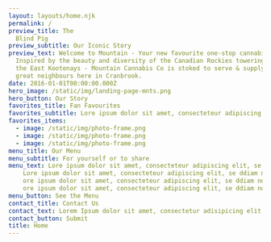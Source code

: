 ```yaml
---
layout: layouts/home.njk
permalink: /
preview_title: The 
  Blind Pig
preview_subtitle: Our Iconic Story
preview_text: Welcome to Mountain - Your new favourite one-stop cannabis shop.
  Inspired by the beauty and diversity of the Canadian Rockies towering through
  the East Kootenays - Mountain Cannabis Co is stoked to serve & supply our
  great neighbours here in Cranbrook.
date: 2016-01-01T00:00:00.000Z
hero_image: /static/img/landing-page-mnts.png
hero_button: Our Story
favorites_title: Fan Favourites
favorites_subtitle: Lore ipsum dolor sit amet, consecteteur adipiscing elit
favorites_items: 
  - image: /static/img/photo-frame.png
  - image: /static/img/photo-frame.png
  - image: /static/img/photo-frame.png
menu_title: Our Menu
menu_subtitle: For yourself or to share 
menu_text: Lore ipsum dolor sit amet, consecteteur adipiscing elit, se ddiam nonummy
    Lore ipsum dolor sit amet, consecteteur adipiscing elit, se ddiam nonummy
    ore ipsum dolor sit amet, consecteteur adipiscing elit, se ddiam nonummy
    ore ipsum dolor sit amet, consecteteur adipiscing elit, se ddiam nonummy
menu_button: See the Menu
contact_title: Contact Us
contact_text: Lorem Ipsum dolor sit amet, consectetur adisipicing elit, sed diam nonummy nibh euismod tincuident ut laoreet
contact_button: Submit
title: Home
---
```

